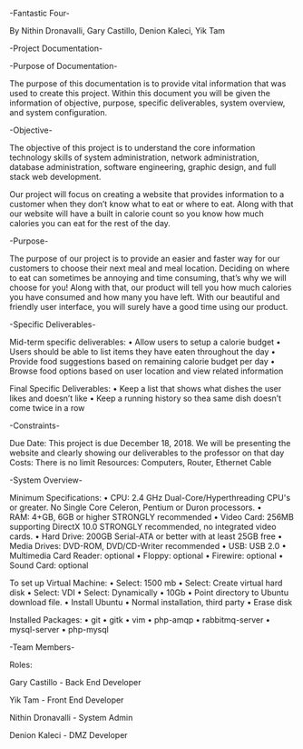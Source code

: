 -Fantastic Four-

By Nithin Dronavalli, Gary Castillo, Denion Kaleci, Yik Tam

-Project Documentation-

-Purpose of Documentation-

The purpose of this documentation is to provide vital information that was used to create this project. Within this document you will be given the information of objective, purpose, specific deliverables, system overview, and system configuration.

-Objective-

The objective of this project is to understand the core information technology skills of system administration, network administration, database administration, software engineering, graphic design, and full stack web development.  

Our project will focus on creating a website that provides information to a customer when they don’t know what to eat or where to eat. Along with that our website will have a built in calorie count so you know how much calories you can eat for the rest of the day.

-Purpose-

The purpose of our project is to provide an easier and faster way for our customers to choose their next meal and meal location. Deciding on where to eat can sometimes be annoying and time consuming, that’s why we will choose for you! Along with that, our product will tell you how much calories you have consumed and how many you have left. With our beautiful and friendly user interface, you will surely have a good time using our product. 

-Specific Deliverables-

Mid-term specific deliverables:
•	Allow users to setup a calorie budget
•	Users should be able to list items they have eaten throughout the day
•	Provide food suggestions based on remaining calorie budget per day
•	Browse food options based on user location and view related information


Final Specific Deliverables:
•	Keep a list that shows what dishes the user likes and doesn’t like
•	Keep a running history so thea same dish doesn’t come twice in a row


-Constraints-

Due Date: This project is due December 18, 2018. We will be presenting the website and clearly showing our deliverables to the professor on that day
Costs: There is no limit
Resources: Computers, Router, Ethernet Cable

-System Overview-

Minimum Specifications:
•	CPU: 2.4 GHz Dual-Core/Hyperthreading CPU's or greater. No Single Core Celeron, Pentium or Duron processors.
•	RAM: 4+GB, 6GB or higher STRONGLY recommended
•	Video Card: 256MB supporting DirectX 10.0 STRONGLY recommended, no integrated video cards.
•	Hard Drive: 200GB Serial-ATA or better with at least 25GB free
•	Media Drives: DVD-ROM, DVD/CD-Writer recommended
•	USB: USB 2.0
•	Multimedia Card Reader: optional
•	Floppy: optional
•	Firewire: optional
•	Sound Card: optional

To set up Virtual Machine:
•	Select: 1500 mb
•	Select: Create virtual hard disk
•	Select: VDI
•	Select: Dynamically
•	10Gb
•	Point directory to Ubuntu download file.
•	Install Ubuntu
•	Normal installation, third party
•	Erase disk

Installed Packages:
•	git
•	gitk
•	vim
•	php-amqp
•	rabbitmq-server
•	mysql-server
•	php-mysql


-Team Members-


Roles:

Gary Castillo - Back End Developer

Yik Tam - Front End Developer

Nithin Dronavalli - System Admin

Denion Kaleci - DMZ Developer









